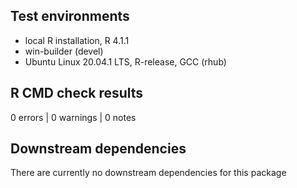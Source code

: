 ## Test environments
* local R installation, R 4.1.1
* win-builder (devel)
* Ubuntu Linux 20.04.1 LTS, R-release, GCC (rhub)

## R CMD check results

0 errors | 0 warnings | 0 notes


## Downstream dependencies

There are currently no downstream dependencies for this package
